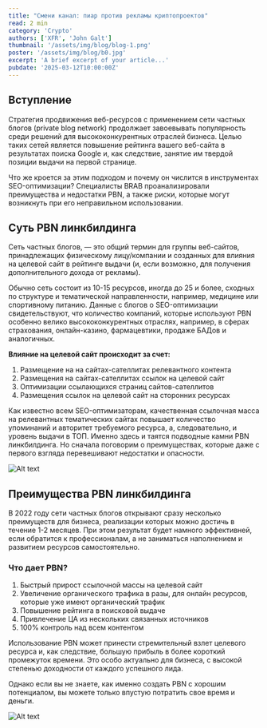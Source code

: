 ```yaml
---
title: "Смени канал: пиар против рекламы криптопроектов"
read: 2 min
category: 'Crypto'
authors: ['XFR', 'John Galt']
thumbnail: '/assets/img/blog/blog-1.png'
poster: '/assets/img/blog/b0.jpg'
excerpt: 'A brief excerpt of your article...'
pubdate: '2025-03-12T10:00:00Z'
---
```


## Вступление

<div>

Стратегия продвижения веб-ресурсов с применением сети частных блогов (private blog network) продолжает завоевывать популярность среди решений для высококонкурентных отраслей бизнеса.
Целью таких сетей является повышение рейтинга вашего веб-сайта в результатах поиска Google и, как следствие, занятие им твердой позиции выдачи на первой странице.

Что же кроется за этим подходом и почему он числится в инструментах SEO-оптимизации? Специалисты BRAB проанализировали преимущества и недостатки PBN, а также риски, которые могут возникнуть при его неправильном использовании.
</div>

## Суть PBN линкбилдинга

<div>

Сеть частных блогов, — это общий термин для группы веб-сайтов, принадлежащих физическому лицу/компании и созданных для влияния на целевой сайт в рейтинге выдачи (и, если возможно, для получения дополнительного дохода от рекламы).

Обычно сеть состоит из 10-15 ресурсов, иногда до 25 и более, сходных по структуре и тематической направленности, например, медицине или спортивному питанию. Данные с блогов о SEO-оптимизации свидетельствуют, что количество компаний, которые используют PBN особенно велико высококонкурентных отраслях, например, в сферах страхования, онлайн-казино, фармацевтики, продаже БАДов и аналогичных.

**Влияние на целевой сайт происходит за счет:**

1. Размещение на на сайтах-сателлитах релевантного контента
2. Размещения на сайтах-сателлитах ссылок на целевой сайт
3. Оптимизации ссылающихся страниц сайтов-сателлитов
4. Размещения ссылок на целевой сайт на сторонних ресурсах

Как известно всем SEO-оптимизаторам, качественная ссылочная масса на релевантных тематических сайтах повышает количество упоминаний и авторитет требуемого ресурса, а, следовательно, и уровень выдачи в ТОП. Именно здесь и таятся подводные камни PBN линкбилдинга. Но сначала поговорим о преимуществах, которые даже с первого взгляда перевешивают недостатки и опасности.

![Alt text](/assets/blog/b1.jpg)
</div>

## Преимущества PBN линкбилдинга

<div>

В 2022 году сети частных блогов открывают сразу несколько преимуществ для бизнеса, реализации которых можно достичь в течение 1-2 месяцев. При этом результат будет намного эффективней, если обратится к профессионалам, а не заниматься наполнением и развитием ресурсов самостоятельно.

### Что дает PBN?

1. Быстрый прирост ссылочной массы на целевой сайт
2. Увеличение органического трафика в разы, для онлайн ресурсов, которые уже имеют органический трафик
3. Повышение рейтинга в поисковой выдаче
4. Привлечение ЦА из нескольких связанных источников
5. 100% контроль над всем контентом

Использование PBN может принести стремительный взлет целевого ресурса и, как следствие, большую прибыль в более короткий промежуток времени. Это особо актуально для бизнеса, с высокой степенью доходности от каждого успешного лида.

Однако если вы не знаете, как именно создать PBN с хорошим потенциалом, вы можете только впустую потратить свое время и деньги.

![Alt text](/assets/blog/b2.jpg)

</div>
